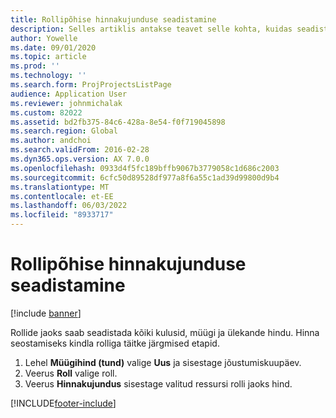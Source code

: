 ```yaml
---
title: Rollipõhise hinnakujunduse seadistamine
description: Selles artiklis antakse teavet selle kohta, kuidas seadistada konkreetsete rollide hinnakujundust.
author: Yowelle
ms.date: 09/01/2020
ms.topic: article
ms.prod: ''
ms.technology: ''
ms.search.form: ProjProjectsListPage
audience: Application User
ms.reviewer: johnmichalak
ms.custom: 82022
ms.assetid: bd2fb375-84c6-428a-8e54-f0f719045898
ms.search.region: Global
ms.author: andchoi
ms.search.validFrom: 2016-02-28
ms.dyn365.ops.version: AX 7.0.0
ms.openlocfilehash: 0933d4f5fc189bffb9067b3779058c1d686c2003
ms.sourcegitcommit: 6cfc50d89528df977a8f6a55c1ad39d99800d9b4
ms.translationtype: MT
ms.contentlocale: et-EE
ms.lasthandoff: 06/03/2022
ms.locfileid: "8933717"
---
```

# <a name="set-up-role-based-pricing"></a>Rollipõhise hinnakujunduse seadistamine

[!include [banner](../includes/banner.md)]

Rollide jaoks saab seadistada kõiki kulusid, müügi ja ülekande hindu. Hinna seostamiseks kindla rolliga täitke järgmised etapid.

1. Lehel **Müügihind (tund)** valige **Uus** ja sisestage jõustumiskuupäev.
2. Veerus **Roll** valige roll.
3. Veerus **Hinnakujundus** sisestage valitud ressursi rolli jaoks hind.


[!INCLUDE[footer-include](../includes/footer-banner.md)]